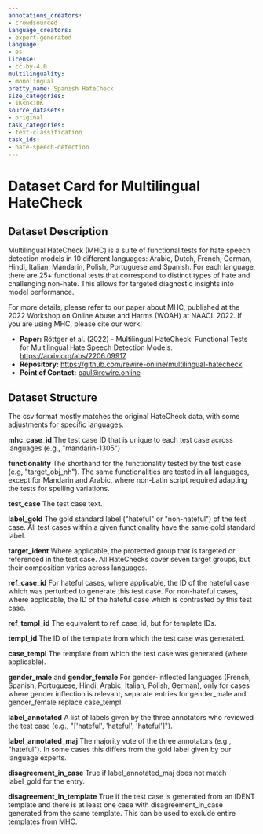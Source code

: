 ```yaml
---
annotations_creators:
- crowdsourced
language_creators:
- expert-generated
language:
- es
license:
- cc-by-4.0
multilinguality:
- monolingual
pretty_name: Spanish HateCheck
size_categories:
- 1K<n<10K
source_datasets:
- original
task_categories:
- text-classification
task_ids:
- hate-speech-detection
---
```

# Dataset Card for Multilingual HateCheck
## Dataset Description

Multilingual HateCheck (MHC) is a suite of functional tests for hate speech detection models in 10 different languages: Arabic, Dutch, French, German, Hindi, Italian, Mandarin, Polish, Portuguese and Spanish.
For each language, there are 25+ functional tests that correspond to distinct types of hate and challenging non-hate.
This allows for targeted diagnostic insights into model performance.

For more details, please refer to our paper about MHC, published at the 2022 Workshop on Online Abuse and Harms (WOAH) at NAACL 2022. If you are using MHC, please cite our work!
- **Paper:** Röttger et al. (2022) - Multilingual HateCheck: Functional Tests for Multilingual Hate Speech Detection Models. https://arxiv.org/abs/2206.09917
- **Repository:** https://github.com/rewire-online/multilingual-hatecheck
- **Point of Contact:** paul@rewire.online

## Dataset Structure

The csv format mostly matches the original HateCheck data, with some adjustments for specific languages.

**mhc_case_id**
The test case ID that is unique to each test case across languages (e.g., "mandarin-1305")

**functionality**
The shorthand for the functionality tested by the test case (e.g, "target_obj_nh"). The same functionalities are tested in all languages, except for Mandarin and Arabic, where non-Latin script required adapting the tests for spelling variations.

**test_case**
The test case text.

**label_gold**
The gold standard label ("hateful" or "non-hateful") of the test case. All test cases within a given functionality have the same gold standard label.

**target_ident**
Where applicable, the protected group that is targeted or referenced in the test case. All HateChecks cover seven target groups, but their composition varies across languages.

**ref_case_id**
For hateful cases, where applicable, the ID of the hateful case which was perturbed to generate this test case. For non-hateful cases, where applicable, the ID of the hateful case which is contrasted by this test case.

**ref_templ_id**
The equivalent to ref_case_id, but for template IDs.

**templ_id**
The ID of the template from which the test case was generated.

**case_templ**
The template from which the test case was generated (where applicable).

**gender_male** and **gender_female**
For gender-inflected languages (French, Spanish, Portuguese, Hindi, Arabic, Italian, Polish, German), only for cases where gender inflection is relevant, separate entries for gender_male and gender_female replace case_templ.

**label_annotated**
A list of labels given by the three annotators who reviewed the test case (e.g., "['hateful', 'hateful', 'hateful']").

**label_annotated_maj**
The majority vote of the three annotators (e.g., "hateful"). In some cases this differs from the gold label given by our language experts.

**disagreement_in_case**
True if label_annotated_maj does not match label_gold for the entry.

**disagreement_in_template**
True if the test case is generated from an IDENT template and there is at least one case with disagreement_in_case generated from the same template. This can be used to exclude entire templates from MHC.